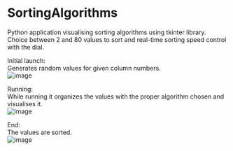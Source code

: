 # SortingAlgorithms

Python application visualising sorting algorithms using tkinter library.  
Choice between 2 and 80 values to sort and real-time sorting speed control with the dial.  

Initial launch:  
Generates random values for given column numbers.  
![image](https://user-images.githubusercontent.com/104592697/166094730-3e34ed02-9faa-42a6-90ab-5118f49cf537.png)

Running:  
While running it organizes the values with the proper algorithm chosen and visualises it.  
![image](https://user-images.githubusercontent.com/104592697/166094841-0afb528d-a54b-4e53-b828-7d965bd4cd20.png)

End:  
The values are sorted.  
![image](https://user-images.githubusercontent.com/104592697/166094895-b3d535cd-549c-490d-9bcc-0029f503d9d2.png)
